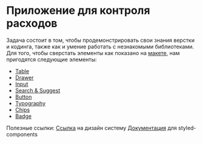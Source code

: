 # Приложение для контроля расходов

Задача состоит в том, чтобы продемонстрировать свои знания верстки и кодинга, также как и умение работать с незнакомыми библиотеками.
Для того, чтобы сверстать элементы как показано на [макете](https://www.figma.com/design/z07jjI6lGAuvV2Ctt3dsZ1/%D0%A1%D1%82%D0%B0%D0%B6%D0%B8%D1%80%D0%BE%D0%B2%D0%BA%D0%B0-Live-coding?node-id=0-1&t=8vk9w57HGWwklt5K-1), нам пригодятся следующие элементы:

- [Table](https://github.com/Raiffeisen-DGTL/ViennaUI/blob/master/src/Table/README.md)
- [Drawer](https://github.com/Raiffeisen-DGTL/ViennaUI/blob/master/src/Drawer/README.md)
- [Input](https://github.com/Raiffeisen-DGTL/ViennaUI/blob/master/src/Input/README.md)
- [Search & Suggest](https://github.com/Raiffeisen-DGTL/ViennaUI/blob/master/src/Search/README.md)
- [Button](https://github.com/Raiffeisen-DGTL/ViennaUI/blob/master/src/Button/README.md)
- [Typography](https://github.com/Raiffeisen-DGTL/ViennaUI/blob/master/src/Typography/README.md)
- [Chips](https://github.com/Raiffeisen-DGTL/ViennaUI/blob/master/src/Chips/README.md)
- [Badge](https://github.com/Raiffeisen-DGTL/ViennaUI/blob/master/src/Badge/README.md)

Полезные ссылки:
[Ссылка](https://github.com/Raiffeisen-DGTL/ViennaUI) на дизайн систему
[Документация](https://styled-components.com/docs) для styled-components
